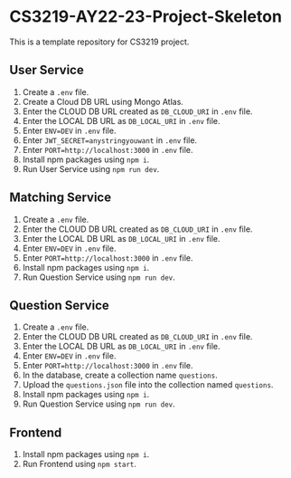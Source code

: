 # CS3219-AY22-23-Project-Skeleton

This is a template repository for CS3219 project.

## User Service

1. Create a `.env` file.
2. Create a Cloud DB URL using Mongo Atlas.
3. Enter the CLOUD DB URL created as `DB_CLOUD_URI` in `.env` file.
4. Enter the LOCAL DB URL as `DB_LOCAL_URI` in `.env` file.
5. Enter `ENV=DEV` in `.env` file.
6. Enter `JWT_SECRET=anystringyouwant` in `.env` file.
7. Enter `PORT=http://localhost:3000` in `.env` file.
8. Install npm packages using `npm i`.
9. Run User Service using `npm run dev`.

## Matching Service

1. Create a `.env` file.
2. Enter the CLOUD DB URL created as `DB_CLOUD_URI` in `.env` file.
3. Enter the LOCAL DB URL as `DB_LOCAL_URI` in `.env` file.
4. Enter `ENV=DEV` in `.env` file.
5. Enter `PORT=http://localhost:3000` in `.env` file.
6. Install npm packages using `npm i`.
7. Run Question Service using `npm run dev`.

## Question Service

1. Create a `.env` file.
2. Enter the CLOUD DB URL created as `DB_CLOUD_URI` in `.env` file.
3. Enter the LOCAL DB URL as `DB_LOCAL_URI` in `.env` file.
4. Enter `ENV=DEV` in `.env` file.
5. Enter `PORT=http://localhost:3000` in `.env` file.
6. In the database, create a collection name `questions`.
7. Upload the `questions.json` file into the collection named `questions`.
8. Install npm packages using `npm i`.
9. Run Question Service using `npm run dev`.

## Frontend

1. Install npm packages using `npm i`.
2. Run Frontend using `npm start`.

